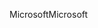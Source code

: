 <span data-ttu-id="d3637-101">Microsoft</span><span class="sxs-lookup"><span data-stu-id="d3637-101">Microsoft</span></span>